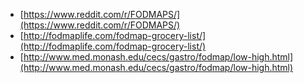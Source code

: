 * [https://www.reddit.com/r/FODMAPS/](https://www.reddit.com/r/FODMAPS/)
* [http://fodmaplife.com/fodmap-grocery-list/](http://fodmaplife.com/fodmap-grocery-list/)
* [http://www.med.monash.edu/cecs/gastro/fodmap/low-high.html](http://www.med.monash.edu/cecs/gastro/fodmap/low-high.html)
